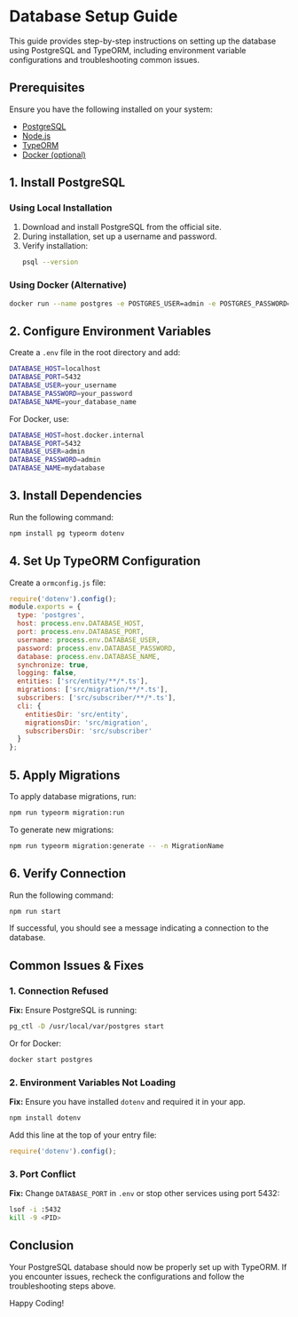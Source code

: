 # Database Setup Guide

This guide provides step-by-step instructions on setting up the database using PostgreSQL and TypeORM, including environment variable configurations and troubleshooting common issues.

## Prerequisites
Ensure you have the following installed on your system:

- [PostgreSQL](https://www.postgresql.org/download/)
- [Node.js](https://nodejs.org/)
- [TypeORM](https://typeorm.io/)
- [Docker (optional)](https://www.docker.com/)

## 1. Install PostgreSQL

### Using Local Installation

1. Download and install PostgreSQL from the official site.
2. During installation, set up a username and password.
3. Verify installation:
   ```sh
   psql --version
   ```

### Using Docker (Alternative)

```sh
docker run --name postgres -e POSTGRES_USER=admin -e POSTGRES_PASSWORD=admin -e POSTGRES_DB=mydatabase -p 5432:5432 -d postgres
```

## 2. Configure Environment Variables
Create a `.env` file in the root directory and add:

```sh
DATABASE_HOST=localhost
DATABASE_PORT=5432
DATABASE_USER=your_username
DATABASE_PASSWORD=your_password
DATABASE_NAME=your_database_name
```

For Docker, use:

```sh
DATABASE_HOST=host.docker.internal
DATABASE_PORT=5432
DATABASE_USER=admin
DATABASE_PASSWORD=admin
DATABASE_NAME=mydatabase
```

## 3. Install Dependencies
Run the following command:

```sh
npm install pg typeorm dotenv
```

## 4. Set Up TypeORM Configuration
Create a `ormconfig.js` file:

```js
require('dotenv').config();
module.exports = {
  type: 'postgres',
  host: process.env.DATABASE_HOST,
  port: process.env.DATABASE_PORT,
  username: process.env.DATABASE_USER,
  password: process.env.DATABASE_PASSWORD,
  database: process.env.DATABASE_NAME,
  synchronize: true,
  logging: false,
  entities: ['src/entity/**/*.ts'],
  migrations: ['src/migration/**/*.ts'],
  subscribers: ['src/subscriber/**/*.ts'],
  cli: {
    entitiesDir: 'src/entity',
    migrationsDir: 'src/migration',
    subscribersDir: 'src/subscriber'
  }
};
```

## 5. Apply Migrations
To apply database migrations, run:

```sh
npm run typeorm migration:run
```

To generate new migrations:

```sh
npm run typeorm migration:generate -- -n MigrationName
```

## 6. Verify Connection
Run the following command:

```sh
npm run start
```

If successful, you should see a message indicating a connection to the database.

## Common Issues & Fixes

### 1. Connection Refused
**Fix:** Ensure PostgreSQL is running:
```sh
pg_ctl -D /usr/local/var/postgres start
```
Or for Docker:
```sh
docker start postgres
```

### 2. Environment Variables Not Loading
**Fix:** Ensure you have installed `dotenv` and required it in your app.
```sh
npm install dotenv
```
Add this line at the top of your entry file:
```js
require('dotenv').config();
```

### 3. Port Conflict
**Fix:** Change `DATABASE_PORT` in `.env` or stop other services using port 5432:
```sh
lsof -i :5432
kill -9 <PID>
```

## Conclusion
Your PostgreSQL database should now be properly set up with TypeORM. If you encounter issues, recheck the configurations and follow the troubleshooting steps above.

Happy Coding!
